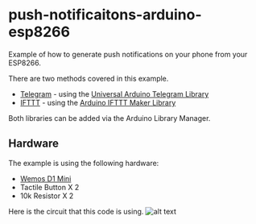 # push-notificaitons-arduino-esp8266
Example of how to generate push notifications on your phone from your ESP8266.

There are two methods covered in this example.

- [Telegram](https://telegram.org/) - using the [Universal Arduino Telegram Library](https://github.com/witnessmenow/Universal-Arduino-Telegram-Bot)
- [IFTTT](https://ifttt.com) - using the [Arduino IFTTT Maker Library](https://github.com/witnessmenow/arduino-ifttt-maker)

Both libraries can be added via the Arduino Library Manager.


## Hardware
The example is using the following hardware:

- [Wemos D1 Mini](http://s.click.aliexpress.com/e/uzFUnIe)
- Tactile Button X 2
- 10k Resistor X 2

Here is the circuit that this code is using.
![alt text](http://i.imgur.com/dfRGuVH.png "Circuit")
